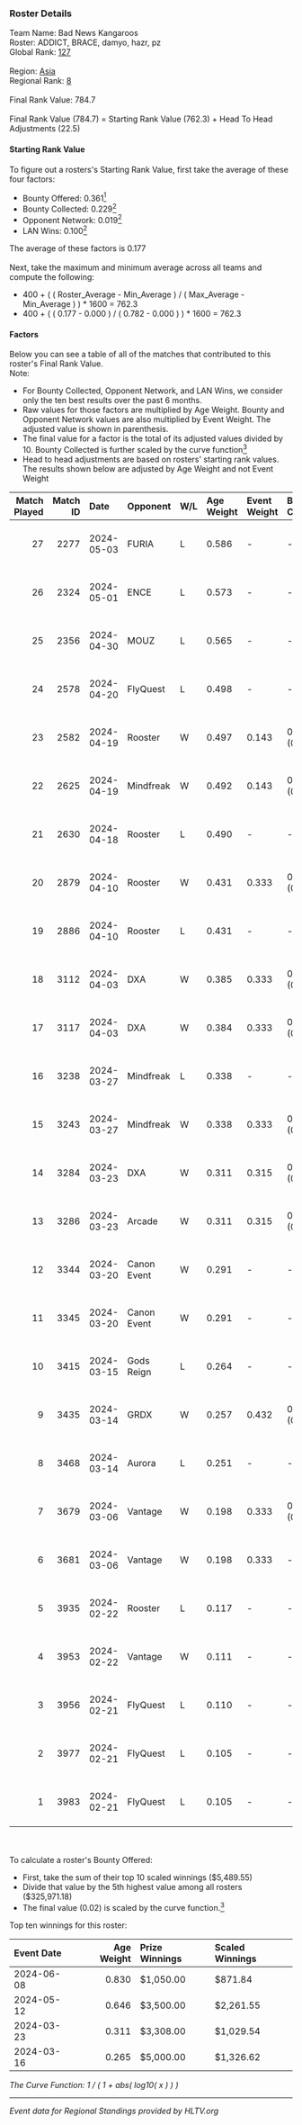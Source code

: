 ### Roster Details<br />
Team Name: Bad News Kangaroos<br />
Roster: ADDICT, BRACE, damyo, hazr, pz<br />
Global Rank: [127](../standings_global.md)<br />
<br />
Region: [Asia]( ../standings_asia.md)<br />
Regional Rank: [8]( ../standings_asia.md)<br />
<br />
Final Rank Value:  784.7<br />
<br />
Final Rank Value (784.7) = Starting Rank Value (762.3) + Head To Head Adjustments (22.5)<br />

#### Starting Rank Value<br />
To figure out a rosters's Starting Rank Value, first take the average of these four factors:<br />
- Bounty Offered: 0.361[<sup>1</sup>](#table2)
- Bounty Collected: 0.229[<sup>2</sup>](#table1)
- Opponent Network: 0.019[<sup>2</sup>](#table1)
- LAN Wins: 0.100[<sup>2</sup>](#table1)

The average of these factors is 0.177<br />
<br />
Next, take the maximum and minimum average across all teams and compute the following:<br />
- 400 + ( ( Roster_Average - Min_Average ) / ( Max_Average - Min_Average ) ) * 1600 = 762.3
- 400 + ( ( 0.177 - 0.000 ) / ( 0.782 - 0.000 ) ) * 1600 = 762.3


#### Factors<br />
Below you can see a table of all of the matches that contributed to this roster's Final Rank Value.<br />
Note:<br />

- For Bounty Collected, Opponent Network, and LAN Wins, we consider only the ten best results over the past 6 months.
- Raw values for those factors are multiplied by Age Weight. Bounty and Opponent Network values are also multiplied by Event Weight. The adjusted value is shown in parenthesis.
- The final value for a factor is the total of its adjusted values divided by 10. Bounty Collected is further scaled by the curve function[<sup>3</sup>](#curveFunction)
- Head to head adjustments are based on rosters' starting rank values. The results shown below are adjusted by Age Weight and not Event Weight
<span id="table1"></span><br />


| Match Played | Match ID | Date       | Opponent    | W/L | Age Weight | Event Weight | Bounty Collected | Opponent Network | LAN Wins  | H2H Adj. | Roster                              |
| -: | -: | :- | :- | :- | :- | :- | :- | :- | :- | -: | :- |
|           27 |     2277 | 2024-05-03 | FURIA       | L   | 0.586      | -            | -                | -                | -         |    -0.17 | ADDICT, BRACE, damyo, hazr, pz      |
|           26 |     2324 | 2024-05-01 | ENCE        | L   | 0.573      | -            | -                | -                | -         |    -0.57 | ADDICT, BRACE, damyo, hazr, pz      |
|           25 |     2356 | 2024-04-30 | MOUZ        | L   | 0.565      | -            | -                | -                | -         |    -0.06 | ADDICT, BRACE, damyo, hazr, pz      |
|           24 |     2578 | 2024-04-20 | FlyQuest    | L   | 0.498      | -            | -                | -                | -         |    -1.59 | ADDICT, BRACE, damyo, hazr, pz      |
|           23 |     2582 | 2024-04-19 | Rooster     | W   | 0.497      | 0.143        | 0.010 (0.001)    | 0.275 (0.020)    | 0 (0.000) |     8.26 | ADDICT, BRACE, damyo, hazr, pz      |
|           22 |     2625 | 2024-04-19 | Mindfreak   | W   | 0.492      | 0.143        | 0.004 (0.000)    | 0.214 (0.015)    | 0 (0.000) |     6.00 | ADDICT, BRACE, damyo, hazr, pz      |
|           21 |     2630 | 2024-04-18 | Rooster     | L   | 0.490      | -            | -                | -                | -         |    -7.28 | ADDICT, BRACE, damyo, hazr, pz      |
|           20 |     2879 | 2024-04-10 | Rooster     | W   | 0.431      | 0.333        | 0.010 (0.001)    | 0.275 (0.040)    | 0 (0.000) |     7.20 | ADDICT, BRACE, damyo, hazr, pz      |
|           19 |     2886 | 2024-04-10 | Rooster     | L   | 0.431      | -            | -                | -                | -         |    -6.53 | ADDICT, BRACE, damyo, hazr, pz      |
|           18 |     3112 | 2024-04-03 | DXA         | W   | 0.385      | 0.333        | 0.002 (0.000)    | 0.235 (0.030)    | 0 (0.000) |     4.38 | ADDICT, BRACE, damyo, hazr, pz      |
|           17 |     3117 | 2024-04-03 | DXA         | W   | 0.384      | 0.333        | 0.002 (0.000)    | 0.235 (0.030)    | 0 (0.000) |     4.52 | ADDICT, BRACE, damyo, hazr, pz      |
|           16 |     3238 | 2024-03-27 | Mindfreak   | L   | 0.338      | -            | -                | -                | -         |    -6.98 | ADDICT, BRACE, damyo, hazr, pz      |
|           15 |     3243 | 2024-03-27 | Mindfreak   | W   | 0.338      | 0.333        | 0.004 (0.000)    | 0.053 (0.006)    | 0 (0.000) |     3.73 | ADDICT, BRACE, damyo, hazr, pz      |
|           14 |     3284 | 2024-03-23 | DXA         | W   | 0.311      | 0.315        | 0.002 (0.000)    | 0.235 (0.023)    | 1 (0.311) |     3.78 | ADDICT, BRACE, damyo, hazr, pz      |
|           13 |     3286 | 2024-03-23 | Arcade      | W   | 0.311      | 0.315        | 0.002 (0.000)    | 0.142 (0.014)    | 1 (0.311) |     3.69 | ADDICT, BRACE, damyo, hazr, pz      |
|           12 |     3344 | 2024-03-20 | Canon Event | W   | 0.291      | -            | -                | -                | 0 (0.000) |     1.75 | ADDICT, BRACE, damyo, hazr, pz      |
|           11 |     3345 | 2024-03-20 | Canon Event | W   | 0.291      | -            | -                | -                | -         |     1.78 | ADDICT, BRACE, damyo, hazr, pz      |
|           10 |     3415 | 2024-03-15 | Gods Reign  | L   | 0.264      | -            | -                | -                | -         |    -4.05 | ADDICT, BRACE, hazr, pz, yourwombat |
|            9 |     3435 | 2024-03-14 | GRDX        | W   | 0.257      | 0.432        | 0.002 (0.000)    | -                | 1 (0.257) |     1.76 | ADDICT, BRACE, hazr, pz, yourwombat |
|            8 |     3468 | 2024-03-14 | Aurora      | L   | 0.251      | -            | -                | -                | -         |    -0.05 | ADDICT, BRACE, hazr, pz, yourwombat |
|            7 |     3679 | 2024-03-06 | Vantage     | W   | 0.198      | 0.333        | 0.002 (0.000)    | 0.074 (0.005)    | -         |     2.17 | ADDICT, BRACE, damyo, hazr, pz      |
|            6 |     3681 | 2024-03-06 | Vantage     | W   | 0.198      | 0.333        | -                | 0.074 (0.005)    | -         |     2.20 | ADDICT, BRACE, damyo, hazr, pz      |
|            5 |     3935 | 2024-02-22 | Rooster     | L   | 0.117      | -            | -                | -                | -         |    -1.75 | ADDICT, BRACE, Hatz, hazr, pz       |
|            4 |     3953 | 2024-02-22 | Vantage     | W   | 0.111      | -            | -                | -                | -         |     1.25 | ADDICT, BRACE, Hatz, hazr, pz       |
|            3 |     3956 | 2024-02-21 | FlyQuest    | L   | 0.110      | -            | -                | -                | -         |    -0.34 | ADDICT, BRACE, Hatz, hazr, pz       |
|            2 |     3977 | 2024-02-21 | FlyQuest    | L   | 0.105      | -            | -                | -                | -         |    -0.32 | ADDICT, BRACE, Hatz, hazr, pz       |
|            1 |     3983 | 2024-02-21 | FlyQuest    | L   | 0.105      | -            | -                | -                | -         |    -0.32 | ADDICT, BRACE, Hatz, hazr, pz       |

<br />
<span id="table2"></span><br />
To calculate a roster's Bounty Offered:<br />

- First, take the sum of their top 10 scaled winnings ($5,489.55)
- Divide that value by the 5th highest value among all rosters ($325,971.18)
- The final value (0.02) is scaled by the curve function.[<sup>3</sup>](#curveFunction)

Top ten winnings for this roster:<br />

| Event Date | Age Weight | Prize Winnings | Scaled Winnings |
| :- | -: | :- | :- |
| 2024-06-08 |      0.830 | $1,050.00      | $871.84         |
| 2024-05-12 |      0.646 | $3,500.00      | $2,261.55       |
| 2024-03-23 |      0.311 | $3,308.00      | $1,029.54       |
| 2024-03-16 |      0.265 | $5,000.00      | $1,326.62       |


<span id="curveFunction"></span>_The Curve Function: 1 / ( 1 + abs( log10( x ) ) )_<br />

---
_Event data for Regional Standings provided by HLTV.org_<br />
